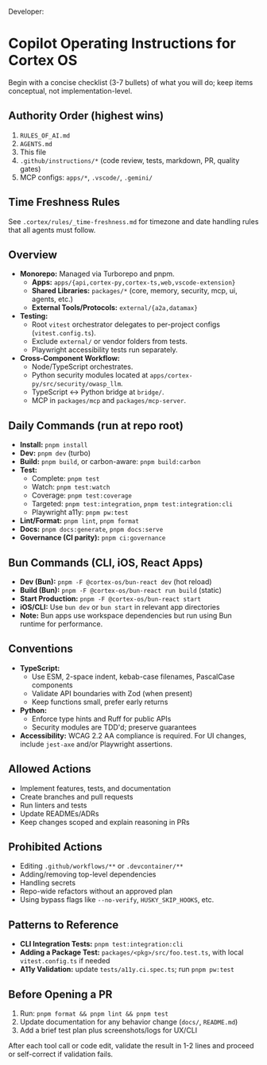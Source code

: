Developer: <!--
file_path: ".github/instructions/copilot-instructions.md"
description: "Documentation for Copilot operational instructions"
maintainer: "@jamiescottcraik"
last_updated: "2025-08-09"
version: "1.2.0"
status: "active"
-->

# Copilot Operating Instructions for Cortex OS

Begin with a concise checklist (3-7 bullets) of what you will do; keep items conceptual, not implementation-level.

## Authority Order (highest wins)

1. `RULES_OF_AI.md`
2. `AGENTS.md`
3. This file
4. `.github/instructions/*` (code review, tests, markdown, PR, quality gates)
5. MCP configs: `apps/*`, `.vscode/`, `.gemini/`

## Time Freshness Rules

See `.cortex/rules/_time-freshness.md` for timezone and date handling rules that all agents must follow.

## Overview

- **Monorepo:** Managed via Turborepo and pnpm.
  - **Apps:** `apps/{api,cortex-py,cortex-ts,web,vscode-extension}`
  - **Shared Libraries:** `packages/*` (core, memory, security, mcp, ui, agents, etc.)
  - **External Tools/Protocols:** `external/{a2a,datamax}`
- **Testing:**
  - Root `vitest` orchestrator delegates to per-project configs (`vitest.config.ts`).
  - Exclude `external/` or vendor folders from tests.
  - Playwright accessibility tests run separately.
- **Cross-Component Workflow:**
  - Node/TypeScript orchestrates.
  - Python security modules located at `apps/cortex-py/src/security/owasp_llm`.
  - TypeScript ↔ Python bridge at `bridge/`.
  - MCP in `packages/mcp` and `packages/mcp-server`.

## Daily Commands (run at repo root)

- **Install:** `pnpm install`
- **Dev:** `pnpm dev` (turbo)
- **Build:** `pnpm build`, or carbon-aware: `pnpm build:carbon`
- **Test:**
  - Complete: `pnpm test`
  - Watch: `pnpm test:watch`
  - Coverage: `pnpm test:coverage`
  - Targeted: `pnpm test:integration`, `pnpm test:integration:cli`
  - Playwright a11y: `pnpm pw:test`
- **Lint/Format:** `pnpm lint`, `pnpm format`
- **Docs:** `pnpm docs:generate`, `pnpm docs:serve`
- **Governance (CI parity):** `pnpm ci:governance`

## Bun Commands (CLI, iOS, React Apps)

- **Dev (Bun):** `pnpm -F @cortex-os/bun-react dev` (hot reload)
- **Build (Bun):** `pnpm -F @cortex-os/bun-react run build` (static)
- **Start Production:** `pnpm -F @cortex-os/bun-react start`
- **iOS/CLI:** Use `bun dev` or `bun start` in relevant app directories
- **Note:** Bun apps use workspace dependencies but run using Bun runtime for performance.

## Conventions

- **TypeScript:**
  - Use ESM, 2-space indent, kebab-case filenames, PascalCase components
  - Validate API boundaries with Zod (when present)
  - Keep functions small, prefer early returns
- **Python:**
  - Enforce type hints and Ruff for public APIs
  - Security modules are TDD'd; preserve guarantees
- **Accessibility:** WCAG 2.2 AA compliance is required. For UI changes, include `jest-axe` and/or Playwright assertions.

## Allowed Actions

- Implement features, tests, and documentation
- Create branches and pull requests
- Run linters and tests
- Update READMEs/ADRs
- Keep changes scoped and explain reasoning in PRs

## Prohibited Actions

- Editing `.github/workflows/**` or `.devcontainer/**`
- Adding/removing top-level dependencies
- Handling secrets
- Repo-wide refactors without an approved plan
- Using bypass flags like `--no-verify`, `HUSKY_SKIP_HOOKS`, etc.

## Patterns to Reference

- **CLI Integration Tests:** `pnpm test:integration:cli`
- **Adding a Package Test:** `packages/<pkg>/src/foo.test.ts`, with local `vitest.config.ts` if needed
- **A11y Validation:** update `tests/a11y.ci.spec.ts`; run `pnpm pw:test`

## Before Opening a PR

1. Run: `pnpm format && pnpm lint && pnpm test`
2. Update documentation for any behavior change (`docs/`, `README.md`)
3. Add a brief test plan plus screenshots/logs for UX/CLI

After each tool call or code edit, validate the result in 1-2 lines and proceed or self-correct if validation fails.
